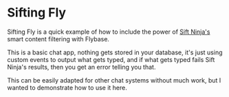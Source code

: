 # Sifting Fly

Sifting Fly is a quick example of how to include the power of [Sift Ninja's](https://www.siftninja.com) smart content filtering with Flybase.

This is a basic chat app, nothing gets stored in your database, it's just using custom events to output what gets typed, and if what gets typed fails Sift Ninja's results, then you get an error telling you that.

This can be easily adapted for other chat systems without much work, but I wanted to demonstrate how to use it here.
